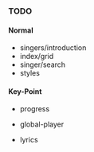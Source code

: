 ### TODO

#### Normal

- singers/introduction
- index/grid
- singer/search
- styles

#### Key-Point

- progress

- global-player

- lyrics
